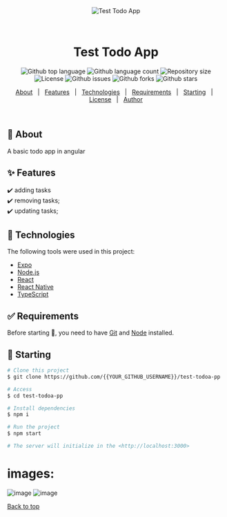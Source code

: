 <div align="center" id="top"> 
  <img src="./.github/app.gif" alt="Test Todo App" />

  &#xa0;

  <!-- <a href="https://testtodoapp.netlify.app">Demo</a> -->
</div>

<h1 align="center">Test Todo App</h1>

<p align="center">
  <img alt="Github top language" src="https://img.shields.io/github/languages/top/danivngopro/test-todoa-pp?color=56BEB8">

  <img alt="Github language count" src="https://img.shields.io/github/languages/count/danivngopro/test-todoa-pp?color=56BEB8">

  <img alt="Repository size" src="https://img.shields.io/github/repo-size/danivngopro/test-todoa-pp?color=56BEB8">

  <img alt="License" src="https://img.shields.io/github/license/danivngopro/test-todoa-pp?color=56BEB8">

  <img alt="Github issues" src="https://img.shields.io/github/issues/danivngopro/test-todoa-pp?color=56BEB8" />

  <img alt="Github forks" src="https://img.shields.io/github/forks/danivngopro/test-todoa-pp?color=56BEB8" />

  <img alt="Github stars" src="https://img.shields.io/github/stars/danivngopro/test-todoa-pp?color=56BEB8" />
</p>

<!-- Status -->

<!-- <h4 align="center"> 
	🚧  Test Todoa Pp 🚀 Under construction...  🚧
</h4> 

<hr> -->

<p align="center">
  <a href="#dart-about">About</a> &#xa0; | &#xa0; 
  <a href="#sparkles-features">Features</a> &#xa0; | &#xa0;
  <a href="#rocket-technologies">Technologies</a> &#xa0; | &#xa0;
  <a href="#white_check_mark-requirements">Requirements</a> &#xa0; | &#xa0;
  <a href="#checkered_flag-starting">Starting</a> &#xa0; | &#xa0;
  <a href="#memo-license">License</a> &#xa0; | &#xa0;
  <a href="https://github.com/{{YOUR_GITHUB_USERNAME}}" target="_blank">Author</a>
</p>

<br>

## :dart: About ##

A basic todo app in angular

## :sparkles: Features ##

:heavy_check_mark: adding tasks\
:heavy_check_mark: removing tasks;\
:heavy_check_mark: updating tasks;

## :rocket: Technologies ##

The following tools were used in this project:

- [Expo](https://expo.io/)
- [Node.js](https://nodejs.org/en/)
- [React](https://pt-br.reactjs.org/)
- [React Native](https://reactnative.dev/)
- [TypeScript](https://www.typescriptlang.org/)

## :white_check_mark: Requirements ##

Before starting :checkered_flag:, you need to have [Git](https://git-scm.com) and [Node](https://nodejs.org/en/) installed.

## :checkered_flag: Starting ##

```bash
# Clone this project
$ git clone https://github.com/{{YOUR_GITHUB_USERNAME}}/test-todoa-pp

# Access
$ cd test-todoa-pp

# Install dependencies
$ npm i

# Run the project
$ npm start

# The server will initialize in the <http://localhost:3000>
```

# images: 
![image](https://user-images.githubusercontent.com/44786079/205320125-e85d804f-143e-43df-a131-bcd3a92b036c.png)
![image](https://user-images.githubusercontent.com/44786079/205320270-b7231cad-9e84-442d-8541-971e65a717b2.png)


<a href="#top">Back to top</a>
